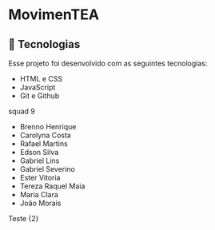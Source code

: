 # MovimenTEA

## 🚀 Tecnologias

Esse projeto foi desenvolvido com as seguintes tecnologias:

- HTML e CSS
- JavaScript 
- Git e Github

squad 9 
- Brenno Henrique
- Carolyna Costa
- Rafael Martins
- Edson Silva
- Gabriel Lins
- Gabriel Severino
- Ester Vitoria
- Tereza Raquel Maia
- Maria Clara
- João Morais

Teste {2}
